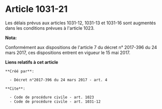 # Article 1031-21

Les délais prévus aux articles 1031-12, 1031-13 et 1031-16 sont augmentés dans les conditions prévues à l'article 1023.

**Nota:**

Conformément aux dispositions de l'article 7 du décret n° 2017-396 du 24 mars 2017, ces dispositions entrent en vigueur le 15
mai 2017.

**Liens relatifs à cet article**

	**Créé par**:

	  - Décret n°2017-396 du 24 mars 2017 - art. 4

	**Cite**:

	  - Code de procédure civile - art. 1023
	  - Code de procédure civile - art. 1031-12
